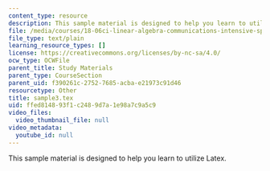 ```yaml
---
content_type: resource
description: This sample material is designed to help you learn to utilize Latex.
file: /media/courses/18-06ci-linear-algebra-communications-intensive-spring-2004/ffed814893f1c2489d7a1e98a7c9a5c9_sample3.tex
file_type: text/plain
learning_resource_types: []
license: https://creativecommons.org/licenses/by-nc-sa/4.0/
ocw_type: OCWFile
parent_title: Study Materials
parent_type: CourseSection
parent_uid: f390261c-2752-7685-acba-e21973c91d46
resourcetype: Other
title: sample3.tex
uid: ffed8148-93f1-c248-9d7a-1e98a7c9a5c9
video_files:
  video_thumbnail_file: null
video_metadata:
  youtube_id: null
---
```

This sample material is designed to help you learn to utilize Latex.
